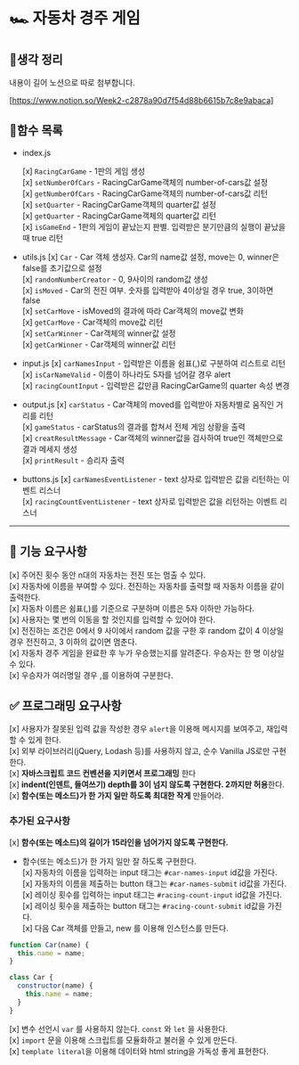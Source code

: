 # 🏎️ 자동차 경주 게임

## 📌생각 정리
내용이 길어 노션으로 따로 첨부합니다.

[https://www.notion.so/Week2-c2878a90d7f54d88b6615b7c8e9abaca]

## 📌함수 목록
- index.js
    
    [x] `RacingCarGame` - 1판의 게임 생성   
    [x] `setNumberOfCars` - RacingCarGame객체의 number-of-cars값 설정   
    [x] `getNumberOfCars` - RacingCarGame객체의 number-of-cars값 리턴   
    [x] `setQuarter` - RacingCarGame객체의 quarter값 설정   
    [x] `getQuarter` - RacingCarGame객체의 quarter값 리턴   
    [x] `isGameEnd` - 1판의 게임이 끝났는지 판별. 입력받은 분기만큼의 실행이 끝났을 때 true 리턴   

- utils.js
    [x] `Car` - Car 객체 생성자. Car의 name값 설정, move는 0, winner은 false를 초기값으로 설정   
    [x] `randomNumberCreator` - 0, 9사이의 random값 생성   
    [x] `isMoved`  - Car의 전진 여부. 숫자를 입력받아 4이상일 경우 true, 3이하면 false   
    [x] `setCarMove` - isMoved의 결과에 따라 Car객체의 move값 변화   
    [x] `getCarMove` - Car객체의 move값 리턴   
    [x] `setCarWinner` - Car객체의 winner값 설정   
    [x] `getCarWinner` - Car객체의 winner값 리턴   

- input.js
    [x] `carNamesInput` - 입력받은 이름을 쉼표(,)로 구분하여 리스트로 리턴   
    [x] `isCarNameValid` - 이름이 하나라도 5자를 넘어갈 경우 alert   
    [x] `racingCountInput` - 입력받은 값만큼 RacingCarGame의  quarter 속성 변경   

- output.js
    [x] `carStatus` - Car객체의 moved를 입력받아 자동차별로 움직인 거리를 리턴   
    [x] `gameStatus` - carStatus의 결과를 합쳐서 전체 게임 상황을 출력   
    [x] `creatResultMessage` - Car객체의 winner값을 검사하여 true인 객체만으로 결과 메세지 생성   
    [x] `printResult` - 승리자 출력   

- buttons.js
    [x] `carNamesEventListener` - text 상자로 입력받은 값을 리턴하는 이벤트 리스너   
    [x] `racingCountEventListener` - text 상자로 입력받은 값을 리턴하는 이벤트 리스너   
------

## 🎯 기능 요구사항

[x] 주어진 횟수 동안 n대의 자동차는 전진 또는 멈출 수 있다.   
[x] 자동차에 이름을 부여할 수 있다. 전진하는 자동차를 출력할 때 자동차 이름을 같이 출력한다.   
[x] 자동차 이름은 쉼표(,)를 기준으로 구분하며 이름은 5자 이하만 가능하다.   
[x] 사용자는 몇 번의 이동을 할 것인지를 입력할 수 있어야 한다.   
[x] 전진하는 조건은 0에서 9 사이에서 random 값을 구한 후 random 값이 4 이상일 경우 전진하고, 3 이하의 값이면 멈춘다.   
[x] 자동차 경주 게임을 완료한 후 누가 우승했는지를 알려준다. 우승자는 한 명 이상일 수 있다.   
[x] 우승자가 여러명일 경우 ,를 이용하여 구분한다.   


## ✅ 프로그래밍 요구사항
[x] 사용자가 잘못된 입력 값을 작성한 경우 `alert`을 이용해 메시지를 보여주고, 재입력할 수 있게 한다.   
[x] 외부 라이브러리(jQuery, Lodash 등)를 사용하지 않고, 순수 Vanilla JS로만 구현한다.   
[x] **자바스크립트 코드 컨벤션을 지키면서 프로그래밍** 한다   
[x] **indent(인덴트, 들여쓰기) depth를 3이 넘지 않도록 구현한다. 2까지만 허용**한다.   
[x] **함수(또는 메소드)가 한 가지 일만 하도록 최대한 작게** 만들어라.   

### 추가된 요구사항

[x] **함수(또는 메소드)의 길이가 15라인을 넘어가지 않도록 구현한다.**
  - 함수(또는 메소드)가 한 가지 일만 잘 하도록 구현한다.   
[x] 자동차의 이름을 입력하는 input 태그는 `#car-names-input` id값을 가진다.   
[x] 자동차의 이름을 제출하는 button 태그는 `#car-names-submit` id값을 가진다.   
[x] 레이싱 횟수를 입력하는 input 태그는 `#racing-count-input` id값을 가진다.   
[x] 레이싱 횟수을 제출하는 button 태그는 `#racing-count-submit` id값을 가진다.   
[x] 다음 Car 객체를 만들고, new 를 이용해 인스턴스를 만든다.   

```javascript
function Car(name) {
  this.name = name;
}

class Car {
  constructor(name) {
    this.name = name;
  }
}
```

[x] 변수 선언시 `var` 를 사용하지 않는다. `const` 와 `let` 을 사용한다.   
[x] `import` 문을 이용해 스크립트를 모듈화하고 불러올 수 있게 만든다.   
[x] `template literal`을 이용해 데이터와 html string을 가독성 좋게 표현한다.    
